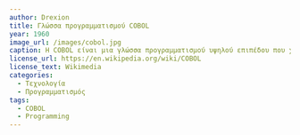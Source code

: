 ```yaml
---
author: Drexion
title: Γλώσσα προγραμματισμού COBOL
year: 1960
image_url: /images/cobol.jpg
caption: Η COBOL είναι μια γλώσσα προγραμματισμού υψηλού επιπέδου που χρησιμοποιείται κυρίως για επιχειρηματικές εφαρμογές με έμφαση στην αναγνωσιμότητα και εκτεταμένη υποστήριξη για την επεξεργασία αρχείων.
license_url: https://en.wikipedia.org/wiki/COBOL
license_text: Wikimedia
categories:
  - Τεχνολογία
  - Προγραμματισμός
tags:
  - COBOL
  - Programming
---
```

